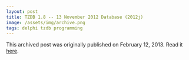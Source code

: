 ```yaml
---
layout: post
title: TZDB 1.8 -- 13 November 2012 Database (2012j)
image: /assets/img/archive.png
tags: delphi tzdb programming
---
```

This archived post was originally published on February 12, 2013. Read it [here](/alex.ciobanu.org/index27cd.html).
